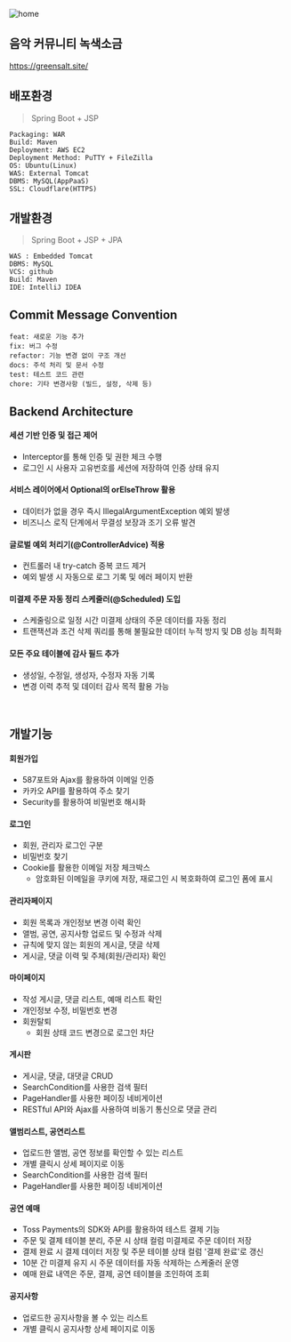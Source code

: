 ![home](https://github.com/user-attachments/assets/1e7758ab-546d-46cb-8f6b-417bd3ba2a98)

## 음악 커뮤니티 녹색소금

https://greensalt.site/

## 배포환경
> Spring Boot + JSP

```
Packaging: WAR
Build: Maven
Deployment: AWS EC2
Deployment Method: PuTTY + FileZilla
OS: Ubuntu(Linux)
WAS: External Tomcat
DBMS: MySQL(AppPaaS)
SSL: Cloudflare(HTTPS)
```


## 개발환경

> Spring Boot + JSP + JPA

```
WAS : Embedded Tomcat
DBMS: MySQL
VCS: github
Build: Maven
IDE: IntelliJ IDEA
```

## Commit Message Convention

```
feat: 새로운 기능 추가  
fix: 버그 수정  
refactor: 기능 변경 없이 구조 개선
docs: 주석 처리 및 문서 수정  
test: 테스트 코드 관련  
chore: 기타 변경사항 (빌드, 설정, 삭제 등)
```

## Backend Architecture

#### 세션 기반 인증 및 접근 제어
   + Interceptor를 통해 인증 및 권한 체크 수행
   + 로그인 시 사용자 고유번호를 세션에 저장하여 인증 상태 유지

#### 서비스 레이어에서 Optional의 orElseThrow 활용
   + 데이터가 없을 경우 즉시 IllegalArgumentException 예외 발생
   + 비즈니스 로직 단계에서 무결성 보장과 조기 오류 발견

#### 글로벌 예외 처리기(@ControllerAdvice) 적용
   + 컨트롤러 내 try-catch 중복 코드 제거
   + 예외 발생 시 자동으로 로그 기록 및 에러 페이지 반환

#### 미결제 주문 자동 정리 스케줄러(@Scheduled) 도입
   + 스케줄링으로 일정 시간 미결제 상태의 주문 데이터를 자동 정리
   + 트랜잭션과 조건 삭제 쿼리를 통해 불필요한 데이터 누적 방지 및 DB 성능 최적화

#### 모든 주요 테이블에 감사 필드 추가
   + 생성일, 수정일, 생성자, 수정자 자동 기록
   + 변경 이력 추적 및 데이터 감사 목적 활용 가능
<br>

## 개발기능

#### 회원가입
   + 587포트와 Ajax를 활용하여 이메일 인증
   + 카카오 API를 활용하여 주소 찾기
   + Security를 활용하여 비밀번호 해시화

#### 로그인
   + 회원, 관리자 로그인 구분
   + 비밀번호 찾기 
   + Cookie를 활용한 이메일 저장 체크박스
     + 암호화된 이메일을 쿠키에 저장, 재로그인 시 복호화하여 로그인 폼에 표시

#### 관리자페이지
   + 회원 목록과 개인정보 변경 이력 확인
   + 앨범, 공연, 공지사항 업로드 및 수정과 삭제
   + 규칙에 맞지 않는 회원의 게시글, 댓글 삭제
   + 게시글, 댓글 이력 및 주체(회원/관리자) 확인

#### 마이페이지
   + 작성 게시글, 댓글 리스트, 예매 리스트 확인
   + 개인정보 수정, 비밀번호 변경
   + 회원탈퇴
     + 회원 상태 코드 변경으로 로그인 차단

#### 게시판
   + 게시글, 댓글, 대댓글 CRUD
   + SearchCondition를 사용한 검색 필터
   + PageHandler를 사용한 페이징 네비게이션
   + RESTful API와 Ajax를 사용하여 비동기 통신으로 댓글 관리

#### 앨범리스트, 공연리스트
   + 업로드한 앨범, 공연 정보를 확인할 수 있는 리스트
   + 개별 클릭시 상세 페이지로 이동
   + SearchCondition를 사용한 검색 필터
   + PageHandler를 사용한 페이징 네비게이션

#### 공연 예매
   + Toss Payments의 SDK와 API를 활용하여 테스트 결제 기능 
   + 주문 및 결제 테이블 분리, 주문 시 상태 컬럼 미결제로 주문 데이터 저장
   + 결제 완료 시 결제 데이터 저장 및 주문 테이블 상태 컬럼 '결제 완료'로 갱신
   + 10분 간 미결제 유지 시 주문 데이터를 자동 삭제하는 스케줄러 운영
   + 예매 완료 내역은 주문, 결제, 공연 테이블을 조인하여 조회

#### 공지사항
   + 업로드한 공지사항을 볼 수 있는 리스트
   + 개별 클릭시 공지사항 상세 페이지로 이동

